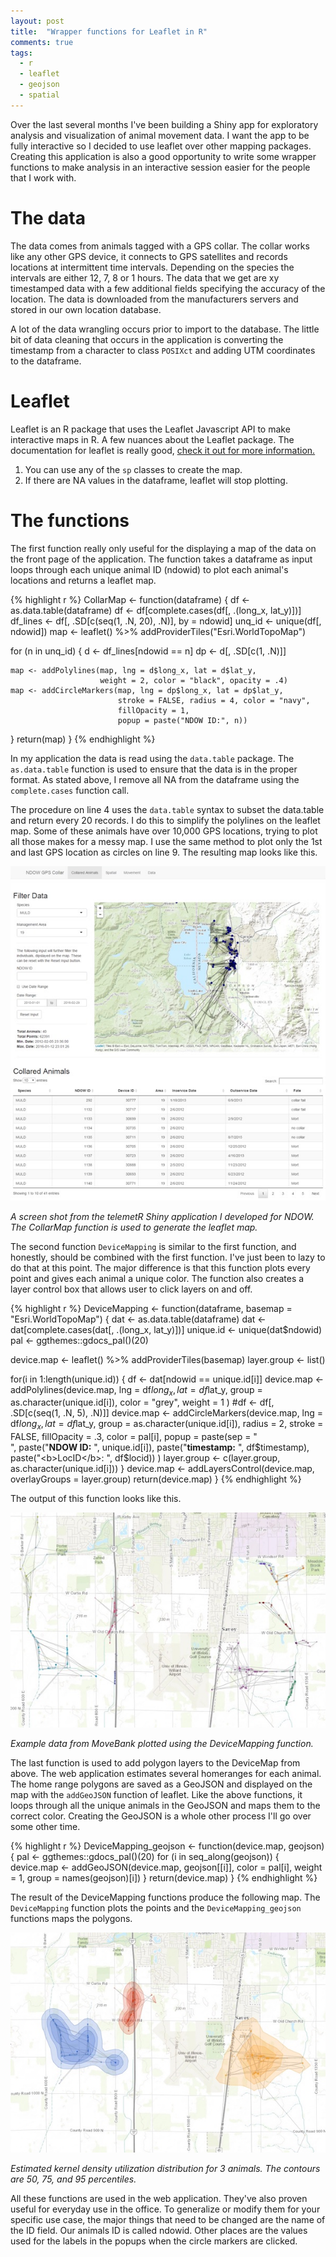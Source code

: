 ```yaml
---
layout: post
title:  "Wrapper functions for Leaflet in R"
comments: true
tags:
  - r
  - leaflet
  - geojson
  - spatial
---
```


Over the last several months I've been building a Shiny app for exploratory analysis and visualization of animal movement data. I want the app to be fully interactive so I decided to use leaflet over other mapping packages. Creating this application is also a good opportunity to write some wrapper functions to make analysis in an interactive session easier for the people that I work with.

<!--more-->

# The data

The data comes from animals tagged with a GPS collar. The collar works like any other GPS device, it connects to GPS satellites and records locations at intermittent time intervals. Depending on the species the intervals are either 12, 7, 8 or 1 hours. The data that we get are xy timestamped data with a few additional fields specifying the accuracy of the location. The data is downloaded from the manufacturers servers and stored in our own location database.

A lot of the data wrangling occurs prior to import to the database. The little bit of data cleaning that occurs in the application is converting the timestamp from a character to class `POSIXct` and adding UTM coordinates to the dataframe.

# Leaflet

Leaflet is an R package that uses the Leaflet Javascript API to make interactive maps in R. A few nuances about the Leaflet package. The documentation for leaflet is really good, [check it out for more information.](https://www.rstudio.github.io/leaflet)

1. You can use any of the `sp` classes to create the map.
2. If there are NA values in the dataframe, leaflet will stop plotting.

# The functions

The first function really only useful for the displaying a map of the data on the front page of the application. The function takes a dataframe as input loops through each unique animal ID (ndowid) to plot each animal's locations and returns a leaflet map.

{% highlight r %}
CollarMap <- function(dataframe) {
  df <- as.data.table(dataframe)
  df <- df[complete.cases(df[, .(long_x, lat_y)])]
  df_lines <- df[, .SD[c(seq(1, .N, 20), .N)], by = ndowid]
  unq_id <- unique(df[, ndowid])
  map <- leaflet() %>% addProviderTiles("Esri.WorldTopoMap")

  for (n in unq_id) {
    d <- df_lines[ndowid == n]
    dp <- d[, .SD[c(1, .N)]]

    map <- addPolylines(map, lng = d$long_x, lat = d$lat_y,
                        weight = 2, color = "black", opacity = .4)
    map <- addCircleMarkers(map, lng = dp$long_x, lat = dp$lat_y,
                            stroke = FALSE, radius = 4, color = "navy",
                            fillOpacity = 1,
                            popup = paste("NDOW ID:", n))
  }
  return(map)
}
{% endhighlight %}

In my application the data is read using the `data.table` package. The `as.data.table` function is used to ensure that the data is in the proper format. As stated above, I remove all NA from the dataframe using the `complete.cases` function call.

The procedure on line 4 uses the `data.table` syntax to subset the data.table and return every 20 records. I do this to simplify the polylines on the leaflet map. Some of these animals have over 10,000 GPS locations, trying to plot all those makes for a messy map. I use the same method to plot only the 1st and last GPS location as circles on line 9. The resulting map looks like this.

<div class="photo-caption">
  <img src="/assets/collarmap.jpg" alt="collar map" />
  <p class = "caption-text">
    <em>A screen shot from the telemetR Shiny application I developed for NDOW. The CollarMap function is used to generate the leaflet map.</em>
  </p>
</div>

The second function `DeviceMapping` is similar to the first function, and honestly, should be combined with the first function. I've just been to lazy to do that at this point. The major difference is that this function plots every point and gives each animal a unique color. The function also creates a layer control box that allows user to click layers on and off.

{% highlight r %}
DeviceMapping <- function(dataframe, basemap = "Esri.WorldTopoMap") {
  dat <- as.data.table(dataframe)
  dat <- dat[complete.cases(dat[, .(long_x, lat_y)])]
  unique.id <- unique(dat$ndowid)
  pal <- ggthemes::gdocs_pal()(20)

  device.map <- leaflet() %>%
    addProviderTiles(basemap)
  layer.group <- list()

  for(i in 1:length(unique.id)) {
    df <- dat[ndowid == unique.id[i]]
    device.map <- addPolylines(device.map,
                               lng = df$long_x, lat = df$lat_y,
                               group = as.character(unique.id[i]),
                               color = "grey",
                               weight = 1
    )
    #df <- df[, .SD[c(seq(1, .N, 5), .N)]]
    device.map <- addCircleMarkers(device.map,
                                   lng = df$long_x, lat = df$lat_y,
                                   group = as.character(unique.id[i]),
                                   radius = 2,
                                   stroke = FALSE,
                                   fillOpacity = .3,
                                   color = pal[i],
                                   popup = paste(sep = "<br>",
                                                 paste("<b>NDOW ID:</b> ", unique.id[i]),
                                                 paste("<b>timestamp:</b> ", df$timestamp),
                                                 paste("<b>LocID</b>: ", df$locid))
    )
    layer.group <- c(layer.group, as.character(unique.id[i]))
  }
  device.map <- addLayersControl(device.map, overlayGroups = layer.group)
  return(device.map)
}
{% endhighlight %}

The output of this function looks like this.

<div class="photo-caption">
  <img src="/assets/devicemap.jpg" alt="device map output" />
  <p class = "caption-text">
    <em>Example data from MoveBank plotted using the DeviceMapping function.</em>
  </p>
</div>

The last function is used to add polygon layers to the DeviceMap from above. The web application estimates several homeranges for each animal. The home range polygons are saved as a GeoJSON and displayed on the map with the `addGeoJSON` function of leaflet. Like the above functions, it loops through all the unique animals in the GeoJSON and maps them to the correct color. Creating the GeoJSON is a whole other process I'll go over some other time.

{% highlight r %}
DeviceMapping_geojson <- function(device.map, geojson) {
  pal <- ggthemes::gdocs_pal()(20)
  for (i in seq_along(geojson)) {
    device.map <- addGeoJSON(device.map, geojson[[i]], color = pal[i],
                             weight = 1, group = names(geojson)[i])
  }
  return(device.map)
}
{% endhighlight %}

The result of the DeviceMapping functions produce the following map. The `DeviceMapping` function plots the points and the `DeviceMapping_geojson` functions maps the polygons.

<div class="photo-caption">
  <img src="/assets/mapud.jpg" alt="devicemapping output" />
  <p class = "caption-text">
    <em>Estimated kernel density utilization distribution for 3 animals. The contours are 50, 75, and 95 percentiles.</em>
  </p>
</div>

All these functions are used in the web application. They've also proven useful for everyday use in the office. To generalize or modify them for your specific use case, the major things that need to be changed are the name of the ID field. Our animals ID is called ndowid. Other places are the values used for the labels in the popups when the circle markers are clicked.

